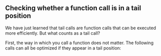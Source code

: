 ## Checking whether a function call is in a tail position

We have just learned that tail calls are function calls that can be executed more efficiently. But what counts as a tail call?

First, the way in which you call a function does not matter. The following calls can all be optimized if they appear in a tail position:
